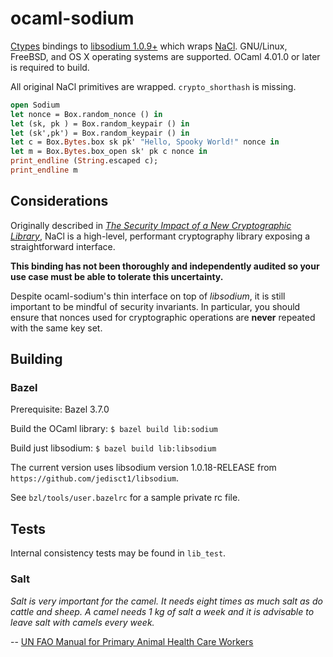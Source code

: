 # ocaml-sodium

[Ctypes](https://github.com/ocamllabs/ocaml-ctypes) bindings to
[libsodium 1.0.9+](https://github.com/jedisct1/libsodium) which wraps
[NaCl](http://nacl.cr.yp.to/). GNU/Linux, FreeBSD, and OS X operating
systems are supported. OCaml 4.01.0 or later is required to build.

All original NaCl primitives are wrapped. `crypto_shorthash` is missing.

``` ocaml
open Sodium
let nonce = Box.random_nonce () in
let (sk, pk ) = Box.random_keypair () in
let (sk',pk') = Box.random_keypair () in
let c = Box.Bytes.box sk pk' "Hello, Spooky World!" nonce in
let m = Box.Bytes.box_open sk' pk c nonce in
print_endline (String.escaped c);
print_endline m
```

## Considerations

Originally described in [*The Security Impact of a New Cryptographic
Library*](http://cryptojedi.org/papers/coolnacl-20111201.pdf), NaCl is a
high-level, performant cryptography library exposing a straightforward
interface.

**This binding has not been thoroughly and independently audited so your
use case must be able to tolerate this uncertainty.**

Despite ocaml-sodium's thin interface on top of *libsodium*, it is still
important to be mindful of security invariants. In particular, you
should ensure that nonces used for cryptographic operations are
**never** repeated with the same key set.

## Building

### Bazel

Prerequisite: Bazel 3.7.0

Build the OCaml library:  `$ bazel build lib:sodium`

Build just libsodium:     `$ bazel build lib:libsodium`

The current version uses libsodium version 1.0.18-RELEASE from `https://github.com/jedisct1/libsodium`.

See `bzl/tools/user.bazelrc` for a sample private rc file.

## Tests

Internal consistency tests may be found in `lib_test`.

### Salt

*Salt is very important for the camel. It needs eight times as much salt
as do cattle and sheep. A camel needs 1 kg of salt a week and it is
advisable to leave salt with camels every week.*

-- [UN FAO Manual for Primary Animal Health Care Workers](http://www.fao.org/docrep/t0690e/t0690e09.htm#unit%2061:%20feeding%20and%20watering%20of%20camels)

